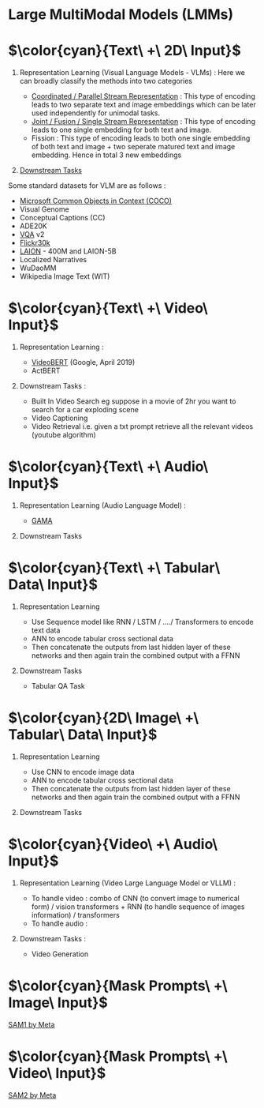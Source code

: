 # Large MultiModal Models (LMMs)






# $\color{cyan}{Text\ +\ 2D\ Input\}$
1. Representation Learning (Visual Language Models - VLMs) : Here we can broadly classify the methods into two categories
   - [Coordinated / Parallel Stream Representation](https://khetansarvesh.medium.com/parallel-stream-representation-learning-for-visual-language-models-vlms-3b9233f3f8c5) : This type of encoding leads to two separate text and image embeddings which can be later used independently for unimodal tasks. 
   - [Joint / Fusion / Single Stream Representation](https://khetansarvesh.medium.com/single-stream-representation-learning-for-visual-language-models-vlms-b9455b35216a) : This type of encoding leads to one single embedding for both text and image.
   - Fission : This type of encoding leads to both one single embedding of both text and image + two seperate matured text and image embedding. Hence in total 3 new embeddings

2. [Downstream Tasks](https://khetansarvesh.medium.com/downstream-tasks-using-vlms-57be1fadb618)


Some standard datasets for VLM are as follows : 
- [Microsoft Common Objects in Context (COCO)](https://homes.cs.washington.edu/~ranjay/visualgenome/index.html)
- Visual Genome
- Conceptual Captions (CC)
- ADE20K
- [VQA](https://visualqa.org/) v2
- [Flickr30k](https://shannon.cs.illinois.edu/DenotationGraph/)
- [LAION](https://laion.ai/) - 400M and LAION-5B
- Localized Narratives
- WuDaoMM
- Wikipedia Image Text (WIT)








# $\color{cyan}{Text\ +\ Video\ Input\}$
1. Representation Learning :
   - [VideoBERT](https://arxiv.org/abs/1904.01766) (Google, April 2019)
   - ActBERT
     
2. Downstream Tasks :
   - Built In Video Search eg suppose in a movie of 2hr you want to search for a car exploding scene
   - Video Captioning
   - Video Retrieval i.e. given a txt prompt retrieve all the relevant videos (youtube algorithm)











# $\color{cyan}{Text\ +\ Audio\ Input\}$
1. Representation Learning (Audio Language Model) :
   - [GAMA](https://sreyan88.github.io/gamaaudio/)
   
2. Downstream Tasks








# $\color{cyan}{Text\ +\ Tabular\ Data\ Input\}$
1. Representation Learning
   - Use Sequence model like RNN / LSTM / …./ Transformers to encode text data 
   - ANN to encode tabular cross sectional data 
   - Then concatenate the outputs from last hidden layer of these networks and then again train the combined output with a FFNN
     
2. Downstream Tasks
   - Tabular QA Task









# $\color{cyan}{2D\ Image\ +\ Tabular\ Data\ Input\}$
1. Representation Learning
   - Use CNN to encode image data 
   - ANN to encode tabular cross sectional data 
   - Then concatenate the outputs from last hidden layer of these networks and then again train the combined output with a FFNN
     
2. Downstream Tasks










# $\color{cyan}{Video\ +\ Audio\ Input\}$
1. Representation Learning (Video Large Language Model or VLLM) : 
   - To handle video : combo of CNN (to convert image to numerical form) / vision transformers + RNN (to handle sequence of images information) / transformers
   - To handle audio :

2. Downstream Tasks :
   - Video Generation
  




# $\color{cyan}{Mask Prompts\ +\ Image\ Input\}$
[SAM1 by Meta](https://www.youtube.com/watch?v=eYhvJR4zFUM)


# $\color{cyan}{Mask Prompts\ +\ Video\ Input\}$
[SAM2 by Meta](https://www.youtube.com/watch?v=wMGb97EZkVU)


